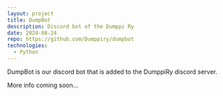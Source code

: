 ```yaml
---
layout: project
title: DumpBot
description: Discord bot of the Dumppi Ry
date: 2024-08-24
repo: https://github.com/Dumppiry/dumpbot
technologies:
  - Python
---
```


DumpBot is our discord bot that is added to the DumppiRy discord server.

More info coming soon...
